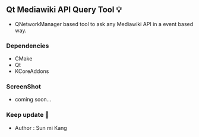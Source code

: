 ## Qt Mediawiki API Query Tool 💡

- QNetworkManager based tool to ask any Mediawiki API in a event based way.

### Dependencies

* CMake
* Qt
* KCoreAddons

### ScreenShot

* coming soon...


### Keep update 🙍
- Author : Sun mi Kang
